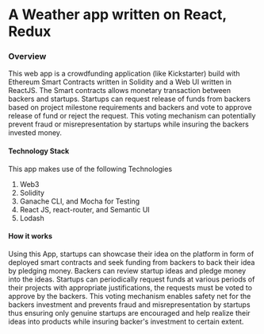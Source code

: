 # A Weather app written on React, Redux



### Overview

This web app is a crowdfunding application (like Kickstarter) build with Ethereum Smart Contracts written in Solidity and a Web UI written in ReactJS. The Smart contracts allows monetary transaction between backers and startups. Startups can request release of funds from backers based on project milestone requirements and backers and vote to approve release of fund or reject the request. This voting mechanism can potentially prevent fraud or misrepresentation by startups while insuring the backers invested money.

#### Technology Stack
This app makes use of the following Technologies

1. Web3
2. Solidity
3. Ganache CLI, and Mocha for Testing
4. React JS, react-router, and Semantic UI
6. Lodash

#### How it works
Using this App, startups can showcase their idea on the platform in form of deployed smart contracts and seek funding from backers to back their idea by pledging money. Backers can review startup ideas and pledge money into the ideas. Startups can periodically request funds at various periods of their projects with appropriate justifications,  the requests must be voted to approve by the backers. This voting mechanism enables safety net for the backers investment and prevents fraud and misrepresentation by startups thus ensuring only genuine startups are encouraged and help realize their ideas into products while insuring backer's investment to certain extent.
